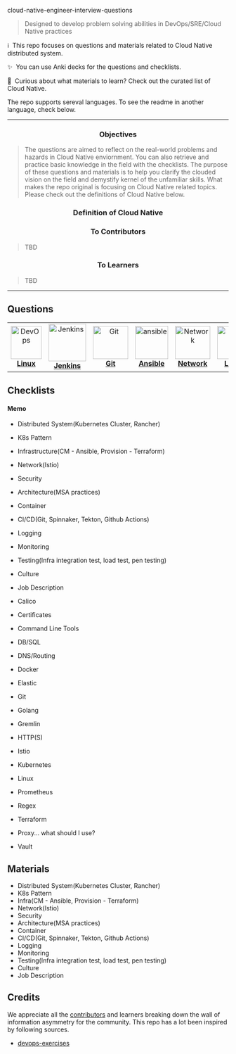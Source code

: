 cloud-native-engineer-interview-questions

> Designed to develop problem solving abilities in DevOps/SRE/Cloud Native practices

:information_source: &nbsp;This repo focuses on questions and materials related to Cloud Native distributed system.

:sparkles: &nbsp;You can use Anki decks for the questions and checklists.

:notebook_with_decorative_cover: &nbsp;Curious about what materials to learn? Check out the curated list of Cloud Native.

The repo supports sereval languages. To see the readme in another language, check below.

---

<h3 align="center"><strong>Objectives</strong></h3>

> The questions are aimed to reflect on the real-world problems and hazards in Cloud Native enviornment. You can also retrieve and practice basic knowledge in the field with the checklists. The purpose of these questions and materials is to help you clarify the clouded vision on the field and demystify kernel of the unfamiliar skills. What makes the repo original is focusing on Cloud Native related topics. Please check out the definitions of Cloud Native below.

<h3 align="center"><strong>Definition of Cloud Native</strong></h3>

>

<h3 align="center"><strong>To Contributors</strong></h3>

> TBD

<h3 align="center"><strong>To Learners</strong></h3>

> TBD

---

## Questions

<!-- prettier-ignore-start -->
<!-- markdownlint-disable -->
<center>
<table>
  <tr>
    <td align="center"><a href="#devops"><img src="images/devops.png" width="70px;" height="75px;" alt="DevOps" /><br /><b>Linux</b></a></td>
    <td align="center"><a href="#jenkins"><img src="images/jenkins.png" width="85px;" height="85px;" alt="Jenkins"/><br /><b>Jenkins</b></a></td>
    <td align="center"><a href="#git"><img src="images/git.png" width="80px;" height="75px;" alt="Git"/><br /><b>Git</b></a></td>
    <td align="center"><a href="#ansible"><img src="images/ansible.png" width="75px;" height="75px;" alt="ansible"/><br /><b>Ansible</b></a></td>
    <td align="center"><a href="#Network"><img src="images/network.png" width="80x;" height="75px;" alt="Network"/><br /><b>Network</b></a></td>
    <td align="center"><a href="#linux"><img src="images/linux.png" width="75x;" height="75px;" alt="Linux"/><br /><b>Linux</b></a></td>
    <td align="center"><a href="#terraform"><img src="images/terraform.png" width="70px;" height="75px;" alt="Terraform"/><br /><b>Terraform</b></a></td>
  </tr>
</table>
</center>
<!-- markdownlint-enable -->
<!-- prettier-ignore-end -->

## Checklists

#### Memo

- Distributed System(Kubernetes Cluster, Rancher)
- K8s Pattern
- Infrastructure(CM - Ansible, Provision - Terraform)
- Network(Istio)
- Security
- Architecture(MSA practices)
- Container
- CI/CD(Git, Spinnaker, Tekton, Github Actions)
- Logging
- Monitoring
- Testing(Infra integration test, load test, pen testing)
- Culture
- Job Description

- Calico
- Certificates
- Command Line Tools
- DB/SQL
- DNS/Routing
- Docker
- Elastic
- Git
- Golang
- Gremlin
- HTTP(S)
- Istio
- Kubernetes
- Linux
- Prometheus
- Regex
- Terraform
- Proxy... what should I use?
- Vault


## Materials

- Distributed System(Kubernetes Cluster, Rancher)
- K8s Pattern
- Infra(CM - Ansible, Provision - Terraform)
- Network(Istio)
- Security
- Architecture(MSA practices)
- Container
- CI/CD(Git, Spinnaker, Tekton, Github Actions)
- Logging
- Monitoring
- Testing(Infra integration test, load test, pen testing)
- Culture
- Job Description

## Credits

We appreciate all the [contributors](https://github.com/Stdev17/cloud-native-engineer-interview-questions/graphs/contributors) and learners breaking down the wall of information asymmetry for the community. This repo has a lot been inspired by following sources.

- [devops-exercises](https://github.com/bregman-arie/devops-exercises)
